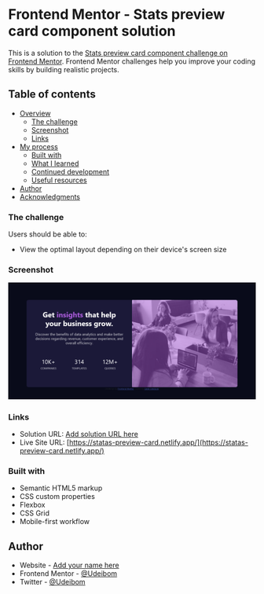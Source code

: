 # Frontend Mentor - Stats preview card component solution

This is a solution to the [Stats preview card component challenge on Frontend Mentor](https://www.frontendmentor.io/challenges/stats-preview-card-component-8JqbgoU62). Frontend Mentor challenges help you improve your coding skills by building realistic projects. 

## Table of contents

- [Overview](#overview)
  - [The challenge](#the-challenge)
  - [Screenshot](#screenshot)
  - [Links](#links)
- [My process](#my-process)
  - [Built with](#built-with)
  - [What I learned](#what-i-learned)
  - [Continued development](#continued-development)
  - [Useful resources](#useful-resources)
- [Author](#author)
- [Acknowledgments](#acknowledgments)


### The challenge

Users should be able to:

- View the optimal layout depending on their device's screen size

### Screenshot

![](./Screenshot%202022-08-29%20at%2023-54-37%20Frontend%20Mentor%20Stats%20preview%20card%20component.png)



### Links

- Solution URL: [Add solution URL here](https://your-solution-url.com)
- Live Site URL: [https://statas-preview-card.netlify.app/](https://statas-preview-card.netlify.app/)


### Built with

- Semantic HTML5 markup
- CSS custom properties
- Flexbox
- CSS Grid
- Mobile-first workflow


## Author

- Website - [Add your name here](https://merez.netlify.app)
- Frontend Mentor - [@Udeibom](https://www.frontendmentor.io/profile/Udeibom)
- Twitter - [@Udeibom](https://www.twitter.com/Udeibom)

